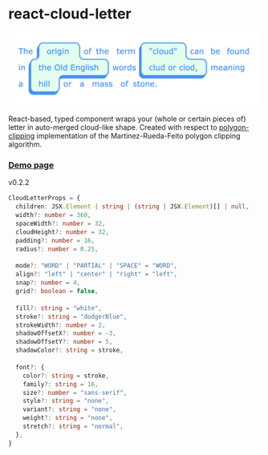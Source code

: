# react-cloud-letter

![preview](./public/readme1.png)

React-based, typed component wraps your (whole or certain pieces of) letter in auto-merged cloud-like shape. Created with respect to [polygon-clipping](https://github.com/mfogel/polygon-clipping) implementation of the Martinez-Rueda-Feito polygon clipping algorithm.

### [Demo page](https://foretoo.github.io/cloud-letter)

v0.2.2
</br>

```typescript
CloudLetterProps = {
  children: JSX.Element | string | (string | JSX.Element)[] | null,
  width?: number = 360,
  spaceWidth?: number = 32,
  cloudHeight?: number = 32,
  padding?: number = 16,
  radius?: number = 0.25,

  mode?: "WORD" | "PARTIAL" | "SPACE" = "WORD",
  align?: "left" | "center" | "right" = "left",
  snap?: number = 4,
  grid?: boolean = false,

  fill?: string = "white",
  stroke?: string = "dodgerBlue",
  strokeWidth?: number = 2,
  shadowOffsetX?: number = -3,
  shadowOffsetY?: number = 5,
  shadowColor?: string = stroke,

  font?: {
    color?: string = stroke,
    family?: string = 16,
    size?: number = "sans-serif",
    style?: string = "none",
    variant?: string = "none",
    weight?: string = "none",
    stretch?: string = "normal",
  },
}
```